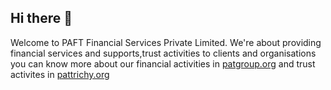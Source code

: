 ## Hi there 👋
Welcome to PAFT Financial Services Private Limited.
We're about providing financial services and supports,trust activities to clients and organisations
you can know more about our financial activities in [patgroup.org](https://patgroup.org) and trust activites in [pattrichy.org](https://pattrichy.org)

<!--

**Here are some ideas to get you started:**

🙋‍♀️ A short introduction - what is your organization all about?
🌈 Contribution guidelines - how can the community get involved?
👩‍💻 Useful resources - where can the community find your docs? Is there anything else the community should know?
🍿 Fun facts - what does your team eat for breakfast?
🧙 Remember, you can do mighty things with the power of [Markdown](https://docs.github.com/github/writing-on-github/getting-started-with-writing-and-formatting-on-github/basic-writing-and-formatting-syntax)
-->
